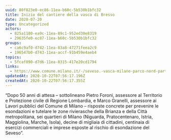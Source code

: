 ```yaml
---
uuid: 80f823e0-ec86-11ea-b60c-5b530b1bfc32
title: Inizio del cantiere della vasca di Bresso
date: 2020-07-20
type: Uncategorized
actors:
  - 825a1180-ea9c-11ea-89c1-952ed30e8319
  - 29635fe0-ec87-11ea-b60c-5b530b1bfc32
groups:
  - ca6c9af0-d742-11ea-83a8-47271feea2c9
  - 196547b0-d743-11ea-accf-91b459e4aeb4
topics:
  - 5fcaf090-d7d6-11ea-8315-417e20cd1794
links:
  - https://www.comune.milano.it/-/seveso.-vasca-milano-parco-nord-partito-il-cantiere.-avviato-tutto-il-piano-per-la-prevenzione-delle-esondazione-del-seveso-nell-area-metropolitana
updatedAt: 2020-10-22T07:56:17.196Z
createdAt: 2020-10-22T07:56:17.355Z
---
```

“Dopo 50 anni di attesa – sottolineano Pietro Foroni, assessore al Territorio e Protezione civile di Regione Lombardia, e Marco Granelli, assessore ai Lavori pubblici del Comune di Milano – risposte concrete per prevenire le esondazioni e tutelare le zone rivierasche della Brianza e della Città metropolitana, sei quartieri di Milano (Niguarda, Pratocentenaro, Istria, Maggiolina, Marche, Isola), decine di migliaia di cittadini, centinaia di esercizi commerciali e imprese esposte al rischio di esondazione del Seveso”.